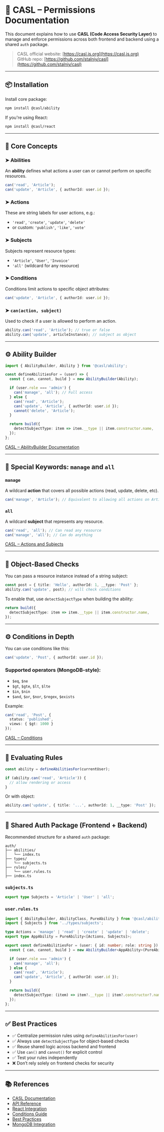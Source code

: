 
# 🔐 CASL – Permissions Documentation

This document explains how to use **CASL (Code Access Security Layer)** to manage and enforce permissions across both frontend and backend using a shared `auth` package.

> CASL official website: [https://casl.js.org](https://casl.js.org)  
> GitHub repo: [https://github.com/stalniy/casl](https://github.com/stalniy/casl)

---

## 📦 Installation

Install core package:

```bash
npm install @casl/ability
```

If you're using React:

```bash
npm install @casl/react
```

---

## 🧠 Core Concepts

### ➤ Abilities

An **ability** defines what actions a user can or cannot perform on specific resources.

```ts
can('read', 'Article');
can('update', 'Article', { authorId: user.id });
```

### ➤ Actions

These are string labels for user actions, e.g.:

- `'read'`, `'create'`, `'update'`, `'delete'`
- or custom: `'publish'`, `'like'`, `'vote'`

### ➤ Subjects

Subjects represent resource types:

- `'Article'`, `'User'`, `'Invoice'`
- `'all'` (wildcard for any resource)

### ➤ Conditions

Conditions limit actions to specific object attributes:

```ts
can('update', 'Article', { authorId: user.id });
```

### ➤ `can(action, subject)`

Used to check if a user is allowed to perform an action.

```ts
ability.can('read', 'Article'); // true or false
ability.can('update', articleInstance); // subject as object
```

---

## ⚙️ Ability Builder

```ts
import { AbilityBuilder, Ability } from '@casl/ability';

const defineAbilitiesFor = (user) => {
  const { can, cannot, build } = new AbilityBuilder(Ability);

  if (user.role === 'admin') {
    can('manage', 'all'); // Full access
  } else {
    can('read', 'Article');
    can('update', 'Article', { authorId: user.id });
    cannot('delete', 'Article');
  }

  return build({
    detectSubjectType: item => item.__type || item.constructor.name,
  });
};
```

[CASL – AbilityBuilder Documentation](https://casl.js.org/v6/en/guide/intro#defining-abilities)

---

## 🧩 Special Keywords: `manage` and `all`

### `manage`

A wildcard **action** that covers all possible actions (read, update, delete, etc).

```ts
can('manage', 'Article'); // Equivalent to allowing all actions on Article
```

### `all`

A wildcard **subject** that represents any resource.

```ts
can('read', 'all'); // Can read any resource
can('manage', 'all'); // Can do anything
```

[CASL – Actions and Subjects](https://casl.js.org/v6/en/guide/intro#actions-subjects)

---

## 🧠 Object-Based Checks

You can pass a resource instance instead of a string subject:

```ts
const post = { title: 'Hello', authorId: 1, __type: 'Post' };
ability.can('update', post); // will check conditions
```

To enable that, use `detectSubjectType` when building the ability:

```ts
return build({
  detectSubjectType: item => item.__type || item.constructor.name,
});
```

---

## ⚙️ Conditions in Depth

You can use conditions like this:

```ts
can('update', 'Post', { authorId: user.id });
```

### Supported operators (MongoDB-style):

- `$eq`, `$ne`
- `$gt`, `$gte`, `$lt`, `$lte`
- `$in`, `$nin`
- `$and`, `$or`, `$nor`, `$regex`, `$exists`

Example:

```ts
can('read', 'Post', {
  status: 'published',
  views: { $gt: 1000 }
});
```

[CASL – Conditions](https://casl.js.org/v6/en/guide/conditions)

---

## 🧪 Evaluating Rules

```ts
const ability = defineAbilitiesFor(currentUser);

if (ability.can('read', 'Article')) {
  // allow rendering or access
}
```

Or with object:

```ts
ability.can('update', { title: '...', authorId: 1, __type: 'Post' });
```

---

## 🔄 Shared Auth Package (Frontend + Backend)

Recommended structure for a shared `auth` package:

```
auth/
├── abilities/
│   └── index.ts
├── types/
│   └── subjects.ts
├── rules/
│   └── user.rules.ts
├── index.ts
```

### `subjects.ts`

```ts
export type Subjects = 'Article' | 'User' | 'all';
```

### `user.rules.ts`

```ts
import { AbilityBuilder, AbilityClass, PureAbility } from '@casl/ability';
import { Subjects } from '../types/subjects';

type Actions = 'manage' | 'read' | 'create' | 'update' | 'delete';
export type AppAbility = PureAbility<[Actions, Subjects]>;

export const defineAbilitiesFor = (user: { id: number; role: string }): AppAbility => {
  const { can, cannot, build } = new AbilityBuilder<AppAbility>(PureAbility as AbilityClass<AppAbility>);

  if (user.role === 'admin') {
    can('manage', 'all');
  } else {
    can('read', 'Article');
    can('update', 'Article', { authorId: user.id });
  }

  return build({
    detectSubjectType: (item) => item?.__type || item?.constructor?.name,
  });
};
```

---

## ✅ Best Practices

- ✅ Centralize permission rules using `defineAbilitiesFor(user)`
- ✅ Always use `detectSubjectType` for object-based checks
- ✅ Reuse shared logic across backend and frontend
- ✅ Use `can()` and `cannot()` for explicit control
- ✅ Test your rules independently
- ❌ Don’t rely solely on frontend checks for security

---

## 📚 References

- [CASL Documentation](https://casl.js.org/)
- [API Reference](https://casl.js.org/v6/en/api/casl-ability)
- [React Integration](https://casl.js.org/v6/en/advanced/react)
- [Conditions Guide](https://casl.js.org/v6/en/guide/conditions)
- [Best Practices](https://casl.js.org/v6/en/guide/best-practices)
- [MongoDB Integration](https://casl.js.org/v6/en/advanced/mongo)
